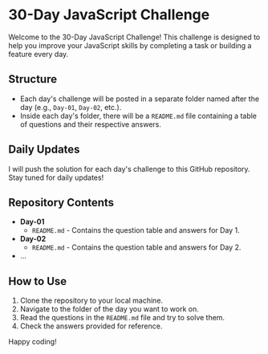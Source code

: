 # 30-Day JavaScript Challenge

Welcome to the 30-Day JavaScript Challenge! This challenge is designed to help you improve your JavaScript skills by completing a task or building a feature every day.

## Structure

- Each day's challenge will be posted in a separate folder named after the day (e.g., `Day-01`, `Day-02`, etc.).
- Inside each day's folder, there will be a `README.md` file containing a table of questions and their respective answers.

## Daily Updates

I will push the solution for each day's challenge to this GitHub repository. Stay tuned for daily updates!

## Repository Contents

- **Day-01**
    - `README.md` - Contains the question table and answers for Day 1.
- **Day-02**
    - `README.md` - Contains the question table and answers for Day 2.
- ...

## How to Use

1. Clone the repository to your local machine.
2. Navigate to the folder of the day you want to work on.
3. Read the questions in the `README.md` file and try to solve them.
4. Check the answers provided for reference.

Happy coding!

